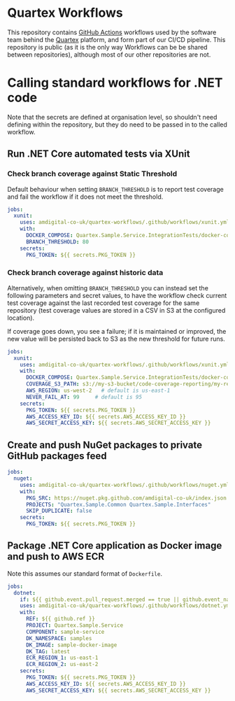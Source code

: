 # Quartex Workflows

This repository contains [GitHub Actions](https://docs.github.com/en/actions) workflows used by the software team behind the [Quartex](https://www.quartexcollections.com/) platform, and form part of our CI/CD pipeline. This repository is public (as it is the only way Workflows can be be shared between repositories), although most of our other repositories are not.

# Calling standard workflows for .NET code

Note that the secrets are defined at organisation level, so shouldn't need defining within the repository, but they do need to be passed in to the called workflow.

## Run .NET Core automated tests via XUnit

### Check branch coverage against Static Threshold

Default behaviour when setting `BRANCH_THRESHOLD` is to report test coverage and fail the workflow if it does not meet the threshold.

```yml
jobs:
  xunit:
    uses: amdigital-co-uk/quartex-workflows/.github/workflows/xunit.yml@v1
    with:
      DOCKER_COMPOSE: Quartex.Sample.Service.IntegrationTests/docker-compose.yml
      BRANCH_THRESHOLD: 80
    secrets:
      PKG_TOKEN: ${{ secrets.PKG_TOKEN }}
```

### Check branch coverage against historic data

Alternatively, when omitting `BRANCH_THRESHOLD` you can instead set the following parameters and secret values, to have the workflow check current test coverage against the last recorded test coverage for the same repository (test coverage values are stored in a CSV in S3 at the configured location).

If coverage goes down, you see a failure; if it is maintained or improved, the new value will be persisted back to S3 as the new threshold for future runs.

```yml
jobs:
  xunit:
    uses: amdigital-co-uk/quartex-workflows/.github/workflows/xunit.yml@v2
    with:
      DOCKER_COMPOSE: Quartex.Sample.Service.IntegrationTests/docker-compose.yml
      COVERAGE_S3_PATH: s3://my-s3-bucket/code-coverage-reporting/my-repo.csv # this path should be a unique CSV file for each repo
      AWS_REGION: us-west-2   # default is us-east-1
      NEVER_FAIL_AT: 99     # default is 95
    secrets:
      PKG_TOKEN: ${{ secrets.PKG_TOKEN }}
      AWS_ACCESS_KEY_ID: ${{ secrets.AWS_ACCESS_KEY_ID }}
      AWS_SECRET_ACCESS_KEY: ${{ secrets.AWS_SECRET_ACCESS_KEY }}
```

## Create and push NuGet packages to private GitHub packages feed

```yml
jobs:
  nuget:
    uses: amdigital-co-uk/quartex-workflows/.github/workflows/nuget.yml@v1
    with:
      PKG_SRC: https://nuget.pkg.github.com/amdigital-co-uk/index.json
      PROJECTS: "Quartex.Sample.Common Quartex.Sample.Interfaces"
      SKIP_DUPLICATE: false
    secrets:
      PKG_TOKEN: ${{ secrets.PKG_TOKEN }}
```

## Package .NET Core application as Docker image and push to AWS ECR

Note this assumes our standard format of `Dockerfile`.

```yml
jobs:
  dotnet:
    if: ${{ github.event.pull_request.merged == true || github.event_name == 'workflow_dispatch' }}
    uses: amdigital-co-uk/quartex-workflows/.github/workflows/dotnet.yml@v1
    with:
      REF: ${{ github.ref }}
      PROJECT: Quartex.Sample.Service
      COMPONENT: sample-service
      DK_NAMESPACE: samples
      DK_IMAGE: sample-docker-image
      DK_TAG: latest
      ECR_REGION_1: us-east-1
      ECR_REGION_2: us-east-2
    secrets:
      PKG_TOKEN: ${{ secrets.PKG_TOKEN }}
      AWS_ACCESS_KEY_ID: ${{ secrets.AWS_ACCESS_KEY_ID }}
      AWS_SECRET_ACCESS_KEY: ${{ secrets.AWS_SECRET_ACCESS_KEY }}
```
